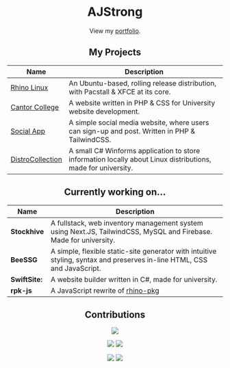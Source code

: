 <div align="center">

# AJStrong

View my [portfolio](https://by.ajstrong.xyz).

## My Projects
| Name | Description |
|------|----------|
| [Rhino Linux](https://rhinolinux.org) | An Ubuntu-based, rolling release distribution, with Pacstall & XFCE at its core. |
| [Cantor College](https://github.com/ajstrongdev/cantor-college) | A website written in PHP & CSS for University website development. |
| [Social App](https://github.com/ajstrongdev/social-app) | A simple social media website, where users can sign-up and post. Written in PHP & TailwindCSS. |
| [DistroCollection](https://github.com/ajstrongdev/distrocollection) | A small C# Winforms application to store information locally about Linux distributions, made for university. |

## Currently working on...
| Name | Description |
|------|----------|
| **Stockhive** | A fullstack, web inventory management system using Next.JS, TailwindCSS, MySQL and Firebase. Made for university. |
| **BeeSSG** | A simple, flexible static-site generator with intuitive styling, syntax and preserves in-line HTML, CSS and JavaScript. |
| **SwiftSite:** | A website builder written in C#, made for university. |
| **rpk-js** | A JavaScript rewrite of [rhino-pkg](https://github.com/rhino-linux/rhino-pkg) |

## Contributions

![](http://github-profile-summary-cards.vercel.app/api/cards/profile-details?username=ajstrongdev&theme=material_palenight) 

![](http://github-profile-summary-cards.vercel.app/api/cards/most-commit-language?username=ajstrongdev&theme=material_palenight)
![](http://github-profile-summary-cards.vercel.app/api/cards/repos-per-language?username=ajstrongdev&theme=material_palenight) 
 
![](http://github-profile-summary-cards.vercel.app/api/cards/stats?username=ajstrongdev&theme=material_palenight) 
![](http://github-profile-summary-cards.vercel.app/api/cards/productive-time?username=ajstrongdev&theme=material_palenight&utcOffset=0) 
 
</div>
